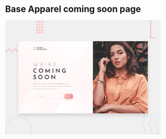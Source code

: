 # Base Apparel coming soon page

![Design preview for the Base Apparel coming soon page coding challenge](./design/desktop-preview.jpg)
